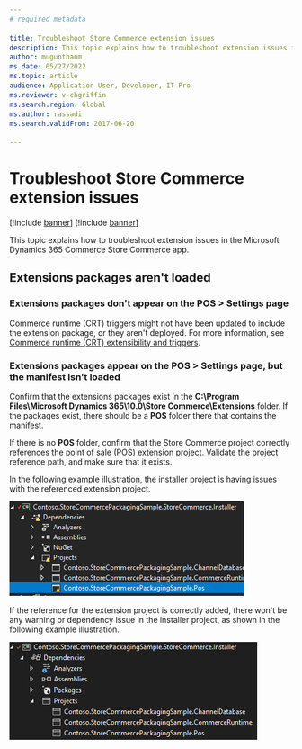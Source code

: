 ```yaml
---
# required metadata

title: Troubleshoot Store Commerce extension issues
description: This topic explains how to troubleshoot extension issues in the Microsoft Dynamics 365 Commerce Store Commerce app.
author: mugunthanm
ms.date: 05/27/2022
ms.topic: article
audience: Application User, Developer, IT Pro
ms.reviewer: v-chgriffin
ms.search.region: Global
ms.author: rassadi
ms.search.validFrom: 2017-06-20

---
```


# Troubleshoot Store Commerce extension issues

[!include [banner](../includes/banner.md)]
[!include [banner](../includes/preview-banner.md)]

This topic explains how to troubleshoot extension issues in the Microsoft Dynamics 365 Commerce Store Commerce app.

## Extensions packages aren't loaded

### Extensions packages don't appear on the POS \> Settings page

Commerce runtime (CRT) triggers might not have been updated to include the extension package, or they aren't deployed. For more information, see [Commerce runtime (CRT) extensibility and triggers](../dev-itpro/commerce-runtime-extensibility-trigger.md).

### Extensions packages appear on the POS \> Settings page, but the manifest isn't loaded

Confirm that the extensions packages exist in the **C:\\Program Files\\Microsoft Dynamics 365\\10.0\\Store Commerce\\Extensions** folder. If the packages exist, there should be a **POS** folder there that contains the manifest.

If there is no **POS** folder, confirm that the Store Commerce project correctly references the point of sale (POS) extension project. Validate the project reference path, and make sure that it exists. 

In the following example illustration, the installer project is having issues with the referenced extension project.

![Store Commerce installer project reference isn't valid.](media/ReferenceNotValid.png)

If the reference for the extension project is correctly added, there won't be any warning or dependency issue in the installer project, as shown in the following example illustration.

![Store Commerce installer project reference is valid.](media/ReferenceValid.png)
